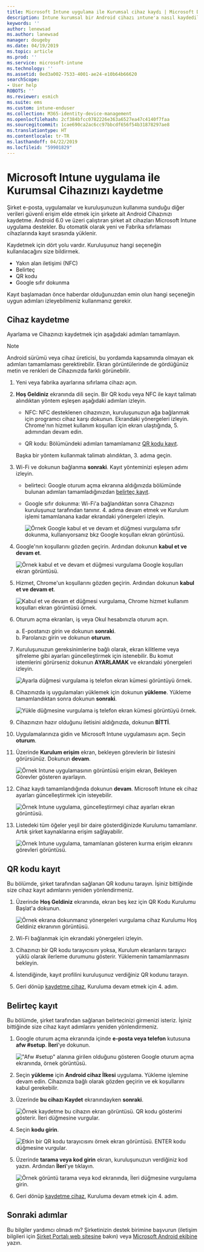 ```yaml
---
title: Microsoft Intune uygulama ile Kurumsal cihaz kaydı | Microsoft Docs
description: Intune kurumsal bir Android cihazı ıntune'a nasıl kaydedildiği açıklanır
keywords: ''
author: lenewsad
ms.author: lanewsad
manager: dougeby
ms.date: 04/19/2019
ms.topic: article
ms.prod: ''
ms.service: microsoft-intune
ms.technology: ''
ms.assetid: 0ed3a002-7533-4001-ae24-e10b64b66620
searchScope:
- User help
ROBOTS: ''
ms.reviewer: esmich
ms.suite: ems
ms.custom: intune-enduser
ms.collection: M365-identity-device-management
ms.openlocfilehash: 2cf384bfcc0782226e363a6527ea47c4140f7faa
ms.sourcegitcommit: 1cae690ca2ac6cc97bbcdf656f54b31878297ae8
ms.translationtype: HT
ms.contentlocale: tr-TR
ms.lasthandoff: 04/22/2019
ms.locfileid: "59901829"
---
```

# <a name="enroll-your-corporate-device-with-the-microsoft-intune-app"></a>Microsoft Intune uygulama ile Kurumsal Cihazınızı kaydetme

Şirket e-posta, uygulamalar ve kuruluşunuzun kullanıma sunduğu diğer verileri güvenli erişim elde etmek için şirkete ait Android Cihazınızı kaydetme. Android 6.0 ve üzeri çalıştıran şirket ait cihazları Microsoft Intune uygulama destekler. Bu otomatik olarak yeni ve Fabrika sıfırlaması cihazlarında kayıt sırasında yüklenir. 

Kaydetmek için dört yolu vardır. Kuruluşunuz hangi seçeneğin kullanılacağını size bildirmek.
 
* Yakın alan iletişimi (NFC)  
* Belirteç  
* QR kodu   
* Google sıfır dokunma  

Kayıt başlamadan önce haberdar olduğunuzdan emin olun hangi seçeneğin uygun adımları izleyebilmeniz kullanmanız gerekir.  

## <a name="enroll-device"></a>Cihaz kaydetme 
Ayarlama ve Cihazınızı kaydetmek için aşağıdaki adımları tamamlayın.  

> [!NOTE]
> Android sürümü veya cihaz üreticisi, bu yordamda kapsamında olmayan ek adımları tamamlaması gerektirebilir. Ekran görüntülerinde de gördüğünüz metin ve renkleri de Cihazınızda farklı görünebilir.  

1. Yeni veya fabrika ayarlarına sıfırlama cihazı açın.  
2. **Hoş Geldiniz** ekranında dili seçin.   Bir QR kodu veya NFC ile kayıt talimatı alındıktan yöntem eşleşen aşağıdaki adımları izleyin.  
     * NFC: NFC desteklenen cihazınızın, kuruluşunuzun ağa bağlanmak için programcı cihaz karşı dokunun. Ekrandaki yönergeleri izleyin. Chrome'nın hizmet kullanım koşulları için ekran ulaştığında, 5. adımından devam edin.  

      * QR kodu: Bölümündeki adımları tamamlamanız [QR kodu kayıt](#qr-code-enrollment).  

      Başka bir yöntem kullanmak talimatı alındıktan, 3. adıma geçin.    

1. Wi-Fi ve dokunun bağlanma **sonraki**. Kayıt yönteminizi eşleşen adımı izleyin. 

    * belirteci: Google oturum açma ekranına aldığınızda bölümünde bulunan adımları tamamladığınızdan [belirteç kayıt](#token-enrollment).    
    * Google sıfır dokunma: Wi-Fi'a bağlandıktan sonra Cihazınızı kuruluşunuz tarafından tanınır. 4. adıma devam etmek ve Kurulum işlemi tamamlanana kadar ekrandaki yönergeleri izleyin.    
 
       ![Örnek Google kabul et ve devam et düğmesi vurgulama sıfır dokunma, kullanıyorsanız bkz Google koşulları ekran görüntüsü.](./media/google-zero-touch-intune-app-01.png)   
   
4. Google'nın koşullarını gözden geçirin. Ardından dokunun **kabul et ve devam et**.  

      ![Örnek kabul et ve devam et düğmesi vurgulama Google koşulları ekran görüntüsü.](./media/fully-managed-intune-app-04.png)   

6. Hizmet, Chrome'un koşullarını gözden geçirin. Ardından dokunun **kabul et ve devam et**.  

   ![Kabul et ve devam et düğmesi vurgulama, Chrome hizmet kullanım koşulları ekran görüntüsü örnek.](./media/fully-managed-intune-app-06.png)   

7. Oturum açma ekranları, iş veya Okul hesabınızla oturum açın.   

    a. E-postanızı girin ve dokunun **sonraki**.      
    b. Parolanızı girin ve dokunun **oturum**.  

8. Kuruluşunuzun gereksinimlerine bağlı olarak, ekran kilitleme veya şifreleme gibi ayarları güncelleştirmek için istenebilir. Bu komut istemlerini görürseniz dokunun **AYARLAMAK** ve ekrandaki yönergeleri izleyin.  

   ![Ayarla düğmesi vurgulama iş telefon ekran kümesi görüntüyü örnek.](./media/fully-managed-intune-app-10.png)   

9. Cihazınızda iş uygulamaları yüklemek için dokunun **yükleme**. Yükleme tamamlandıktan sonra dokunun **sonraki**.  

   ![Yükle düğmesine vurgulama iş telefon ekran kümesi görüntüyü örnek.](./media/fully-managed-intune-app-11.png)   

10. Cihazınızın hazır olduğunu iletisini aldığınızda, dokunun **BİTTİ**. 

11. Uygulamalarınıza gidin ve Microsoft Intune uygulamasını açın. Seçin **oturum**. 

12. Üzerinde **Kurulum erişim** ekran, bekleyen görevlerin bir listesini görürsünüz. Dokunun **devam**.  

       ![Örnek Intune uygulamasının görüntüsü erişim ekran, Bekleyen Görevler gösteren ayarlayın.](./media/fully-managed-intune-app-14.png)   

13. Cihaz kaydı tamamlandığında dokunun **devam**. Microsoft Intune ek cihaz ayarları güncelleştirmek için isteyebilir.   

       ![Örnek Intune uygulama, güncelleştirmeyi cihaz ayarları ekran görüntüsü.](./media/fully-managed-intune-app-15-2.png)   

14. Listedeki tüm öğeler yeşil bir daire gösterdiğinizde Kurulumu tamamlanır. Artık şirket kaynaklarına erişim sağlayabilir.  

       ![Örnek Intune uygulama, tamamlanan gösteren kurma erişim ekranını görevleri görüntüsü.](./media/fully-managed-intune-app-16.png)   


## <a name="qr-code-enrollment"></a>QR kodu kayıt  
Bu bölümde, şirket tarafından sağlanan QR kodunu tarayın.  İşiniz bittiğinde size cihaz kayıt adımlarını yeniden yönlendirmeniz.     
  
1. Üzerinde **Hoş Geldiniz** ekranında, ekran beş kez için QR Kodu Kurulumu Başlat'a dokunun.  

   ![Örnek ekrana dokunmanız yönergeleri vurgulama cihaz Kurulumu Hoş Geldiniz ekranının görüntüsü.](./media/qr-code-intune-app-01.png)  

2. Wi-Fi bağlanmak için ekrandaki yönergeleri izleyin.  
3. Cihazınızı bir QR kodu tarayıcısını yoksa, Kurulum ekranlarını tarayıcı yüklü olarak ilerleme durumunu gösterir. Yüklemenin tamamlanmasını bekleyin.  
4. İstendiğinde, kayıt profilini kuruluşunuz verdiğiniz QR kodunu tarayın.  
5. Geri dönüp [kaydetme cihaz](#enroll-device), Kuruluma devam etmek için 4. adım.  

## <a name="token-enrollment"></a>Belirteç kayıt  
Bu bölümde, şirket tarafından sağlanan belirtecinizi girmenizi isteriz. İşiniz bittiğinde size cihaz kayıt adımlarını yeniden yönlendirmeniz.  

1. Google oturum açma ekranında içinde **e-posta veya telefon** kutusuna **afw #setup**. **İleri**’ye dokunun. 

   !["Afw #setup" alanına girilen olduğunu gösteren Google oturum açma ekranında, örnek görüntüsü.](./media/token-intune-app-01.png)   

2. Seçin **yükleme** için **Android cihaz İlkesi** uygulama. Yükleme işlemine devam edin. Cihazınıza bağlı olarak gözden geçirin ve ek koşullarını kabul gerekebilir.    

3. Üzerinde **bu cihazı Kaydet** ekranındayken **sonraki**.  

   ![Örnek kaydetme bu cihazın ekran görüntüsü. QR kodu gösterimi gösterir. İleri düğmesine vurgular.](./media/token-intune-app-02.png)  

4. Seçin **kodu girin**.

   ![Etkin bir QR kodu tarayıcısını örnek ekran görüntüsü. ENTER kodu düğmesine vurgular.](./media/token-intune-app-03.png)  

5. Üzerinde **tarama veya kod girin** ekran, kuruluşunuzun verdiğiniz kod yazın.  Ardından **İleri**'ye tıklayın.  

   ![Örnek görüntü tarama veya kod ekranında, İleri düğmesine vurgulama girin.](./media/token-intune-app-04.png)  

6. Geri dönüp [kaydetme cihaz](#enroll-device), Kuruluma devam etmek için 4. adım.  



## <a name="next-steps"></a>Sonraki adımlar   
Bu bilgiler yardımcı olmadı mı? Şirketinizin destek birimine başvurun (iletişim bilgileri için [Şirket Portalı web sitesine](https://go.microsoft.com/fwlink/?linkid=2010980) bakın) veya <a href="mailto:wintunedroidfbk@microsoft.com?subject=I'm having trouble with enrolling my Android device&body=Describe the issue you're experiencing here.">Microsoft Android ekibine</a> yazın.  
